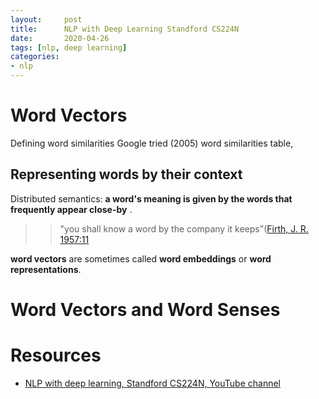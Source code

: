 ```yaml
---
layout:     post
title:      NLP with Deep Learning Standford CS224N
date:       2020-04-26
tags: [nlp, deep learning]
categories: 
- nlp
---
```


# Word Vectors
Defining word similarities
Google tried (2005) word similarities table, 

## Representing words by their context
Distributed semantics: **a word's meaning is given by the words that frequently appear close-by** .

>> "you shall know a word by the company it keeps"([Firth, J. R. 1957:11](https://en.wikipedia.org/wiki/John_Rupert_Firth)

**word vectors** are sometimes called **word embeddings** or **word representations**. 


# Word Vectors and Word Senses


# Resources 
* [NLP with deep learning, Standford CS224N, YouTube channel](https://www.youtube.com/watch?v=8rXD5-xhemo&list=PLoROMvodv4rOhcuXMZkNm7j3fVwBBY42z)

